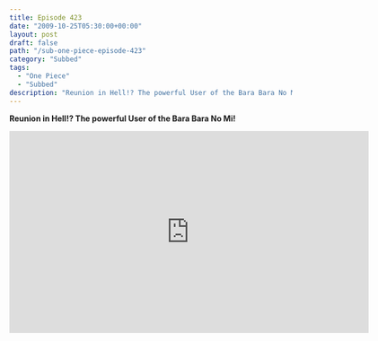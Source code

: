 ```yaml
---
title: Episode 423
date: "2009-10-25T05:30:00+00:00"
layout: post
draft: false
path: "/sub-one-piece-episode-423"
category: "Subbed"
tags:
  - "One Piece"
  - "Subbed"
description: "Reunion in Hell!? The powerful User of the Bara Bara No Mi!"
---
```


**Reunion in Hell!? The powerful User of the Bara Bara No Mi!**

<iframe width="640" height="360" src="https://www.rapidvideo.com/e/G0NO5VGZKA" frameborder="0" marginwidth=0 marginheight=0 scrolling=no allowfullscreen></iframe>

